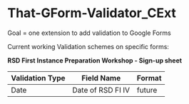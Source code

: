 ﻿# That-GForm-Validator_CExt

Goal = one extension to add validation to Google Forms

Current working Validation schemes on specific forms:

**RSD First Instance Preparation Workshop - Sign-up sheet**

| Validation Type | Field Name | Format |
|-----------------|-------------|-------|
| Date            | Date of RSD FI IV | future |
